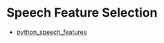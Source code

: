 # Speech Feature Selection
  - [python_speech_features](https://github.com/jameslyons/python_speech_features)
